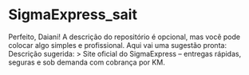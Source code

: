 # SigmaExpress_sait
Perfeito, Daiani!  A descrição do repositório é opcional, mas você pode colocar algo simples e profissional. Aqui vai uma sugestão pronta:  Descrição sugerida:  > Site oficial do SigmaExpress – entregas rápidas, seguras e sob demanda com cobrança por KM.  
